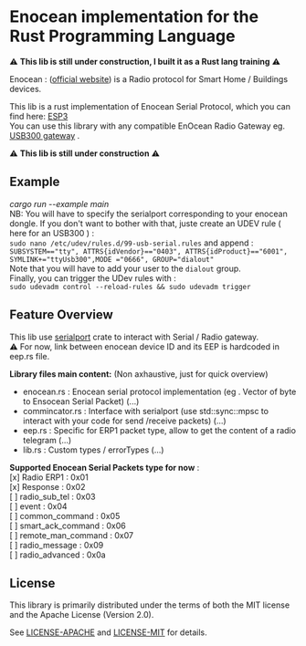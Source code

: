 # Enocean implementation for the Rust Programming Language           
         
:warning: **This lib is still under construction, I built it as a Rust lang training** :warning:           
         
Enocean : ([official website](https://www.enocean.com/en/)) is a Radio protocol for Smart Home / Buildings devices.         
         
This lib is a rust implementation of Enocean Serial Protocol, which you can find here: [ESP3](https://www.enocean.com/esp)           
You can use this library with any compatible EnOcean Radio Gateway eg. [USB300 gateway](https://www.enocean.com/en/enocean-modules/details/usb-300-oem/) .           
         
:warning: **This lib is still under construction** :warning:       

## Example    
*cargo run --example main*   
NB: You will have to specify the serialport corresponding to your enocean dongle. If you don't want to bother with that, juste create an UDEV rule ( here for an USB300 ) :    
`sudo nano /etc/udev/rules.d/99-usb-serial.rules`
and append :   
`SUBSYSTEM=="tty", ATTRS{idVendor}=="0403", ATTRS{idProduct}=="6001", SYMLINK+="ttyUsb300",MODE ="0666", GROUP="dialout"`   
Note that you will have to add your user to the `dialout` group.   
Finally, you can trigger the UDev rules with :    
`sudo udevadm control --reload-rules && sudo udevadm trigger`


         
## Feature Overview           
         
This lib use [serialport](https://crates.io/crates/serialport) crate to interact with Serial / Radio gateway.      
:warning: For now, link between enocean device ID and its EEP is hardcoded in eep.rs file.

**Library files main content:** (Non axhaustive, just for quick overview)   
- enocean.rs : Enocean serial protocol implementation (eg . Vector of byte to Ensocean Serial Packet)  (...)   
- commincator.rs : Interface with serialport (use std::sync::mpsc to interact with your code for send /receive packets) (...)     
- eep.rs : Specific for ERP1 packet type, allow to get the content of a radio telegram (...)   
- lib.rs : Custom types / errorTypes (...)   


**Supported Enocean Serial Packets type for now** :              
[x] Radio ERP1 : 0x01             
[x] Response : 0x02              
[ ] radio_sub_tel : 0x03                
[ ] event : 0x04              
[ ] common_command : 0x05             
[ ] smart_ack_command : 0x06             
[ ] remote_man_command : 0x07             
[ ] radio_message : 0x09             
[ ] radio_advanced : 0x0a                                 
            

## License         
[license]: #license         
         
This library is primarily distributed under the terms of both the MIT license         
and the Apache License (Version 2.0).           
         
See [LICENSE-APACHE](LICENSE-APACHE) and [LICENSE-MIT](LICENSE-MIT) for details.         